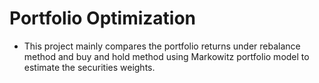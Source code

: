 # Portfolio Optimization

- This project mainly compares the portfolio returns under rebalance method and buy and hold method using Markowitz portfolio model to estimate the securities weights.
